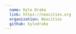 ```yaml
---
  name: Kyle Drake
  link: https://neocities.org
  organization: Neocities
  github: kyledrake
---
```

